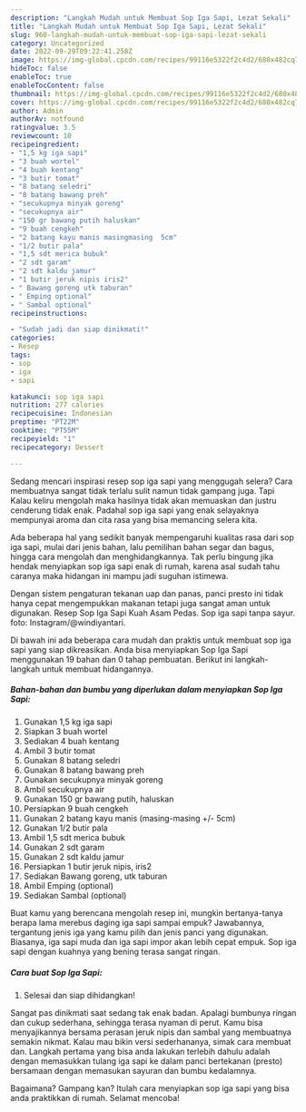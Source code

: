 ```yaml
---
description: "Langkah Mudah untuk Membuat Sop Iga Sapi, Lezat Sekali"
title: "Langkah Mudah untuk Membuat Sop Iga Sapi, Lezat Sekali"
slug: 960-langkah-mudah-untuk-membuat-sop-iga-sapi-lezat-sekali
category: Uncategorized
date: 2022-09-29T09:22:41.258Z
image: https://img-global.cpcdn.com/recipes/99116e5322f2c4d2/680x482cq70/sop-iga-sapi-foto-resep-utama.jpg
hideToc: false
enableToc: true
enableTocContent: false
thumbnail: https://img-global.cpcdn.com/recipes/99116e5322f2c4d2/680x482cq70/sop-iga-sapi-foto-resep-utama.jpg
cover: https://img-global.cpcdn.com/recipes/99116e5322f2c4d2/680x482cq70/sop-iga-sapi-foto-resep-utama.jpg
author: Admin
authorAv: notfound
ratingvalue: 3.5
reviewcount: 10
recipeingredient:
- "1,5 kg iga sapi"
- "3 buah wortel"
- "4 buah kentang"
- "3 butir tomat"
- "8 batang seledri"
- "8 batang bawang preh"
- "secukupnya minyak goreng"
- "secukupnya air"
- "150 gr bawang putih haluskan"
- "9 buah cengkeh"
- "2 batang kayu manis masingmasing  5cm"
- "1/2 butir pala"
- "1,5 sdt merica bubuk"
- "2 sdt garam"
- "2 sdt kaldu jamur"
- "1 butir jeruk nipis iris2"
- " Bawang goreng utk taburan"
- " Emping optional"
- " Sambal optional"
recipeinstructions:

- "Sudah jadi dan siap dinikmati!"
categories:
- Resep
tags:
- sop
- iga
- sapi

katakunci: sop iga sapi 
nutrition: 277 calories
recipecuisine: Indonesian
preptime: "PT22M"
cooktime: "PT55M"
recipeyield: "1"
recipecategory: Dessert

---
```



Sedang mencari inspirasi resep sop iga sapi yang menggugah selera? Cara membuatnya sangat tidak terlalu sulit namun tidak gampang juga. Tapi Kalau keliru mengolah maka hasilnya tidak akan memuaskan dan justru cenderung tidak enak. Padahal sop iga sapi yang enak selayaknya mempunyai aroma dan cita rasa yang bisa memancing selera kita.


Ada beberapa hal yang sedikit banyak mempengaruhi kualitas rasa dari sop iga sapi, mulai dari jenis bahan, lalu pemilihan bahan segar dan bagus, hingga cara mengolah dan menghidangkannya. Tak perlu bingung jika hendak menyiapkan sop iga sapi enak di rumah, karena asal sudah tahu caranya maka hidangan ini mampu jadi suguhan istimewa.

Dengan sistem pengaturan tekanan uap dan panas, panci presto ini tidak hanya cepat mengempukkan makanan tetapi juga sangat aman untuk digunakan. Resep Sop Iga Sapi Kuah Asam Pedas. Sop iga sapi tanpa sayur. foto: Instagram/@windiyantari.


Di bawah ini ada beberapa cara mudah dan praktis untuk membuat sop iga sapi yang siap dikreasikan. Anda bisa menyiapkan Sop Iga Sapi menggunakan 19 bahan dan 0 tahap pembuatan. Berikut ini langkah-langkah untuk membuat hidangannya.

<!--inarticleads1-->

##### Bahan-bahan dan bumbu yang diperlukan dalam menyiapkan Sop Iga Sapi:

1. Gunakan 1,5 kg iga sapi
1. Siapkan 3 buah wortel
1. Sediakan 4 buah kentang
1. Ambil 3 butir tomat
1. Gunakan 8 batang seledri
1. Gunakan 8 batang bawang preh
1. Gunakan secukupnya minyak goreng
1. Ambil secukupnya air
1. Gunakan 150 gr bawang putih, haluskan
1. Persiapkan 9 buah cengkeh
1. Gunakan 2 batang kayu manis (masing-masing +/- 5cm)
1. Gunakan 1/2 butir pala
1. Ambil 1,5 sdt merica bubuk
1. Gunakan 2 sdt garam
1. Gunakan 2 sdt kaldu jamur
1. Persiapkan 1 butir jeruk nipis, iris2
1. Sediakan  Bawang goreng, utk taburan
1. Ambil  Emping (optional)
1. Sediakan  Sambal (optional)


Buat kamu yang berencana mengolah resep ini, mungkin bertanya-tanya berapa lama merebus daging iga sapi sampai empuk? Jawabannya, tergantung jenis iga yang kamu pilih dan jenis panci yang digunakan. Biasanya, iga sapi muda dan iga sapi impor akan lebih cepat empuk. Sop iga sapi dengan kuahnya yang bening terasa sangat ringan. 

<!--inarticleads2-->

##### Cara buat Sop Iga Sapi:


1. Selesai dan siap dihidangkan!

Sangat pas dinikmati saat sedang tak enak badan. Apalagi bumbunya ringan dan cukup sederhana, sehingga terasa nyaman di perut. Kamu bisa menyajikannya bersama perasan jeruk nipis dan sambal yang membuatnya semakin nikmat. Kalau mau bikin versi sederhananya, simak cara membuat dan. Langkah pertama yang bisa anda lakukan terlebih dahulu adalah dengan memasukkan tulang iga sapi ke dalam panci bertekanan (presto) bersamaan dengan memasukan sayuran dan bumbu kedalamnya. 

Bagaimana? Gampang kan? Itulah cara menyiapkan sop iga sapi yang bisa anda praktikkan di rumah. Selamat mencoba!
